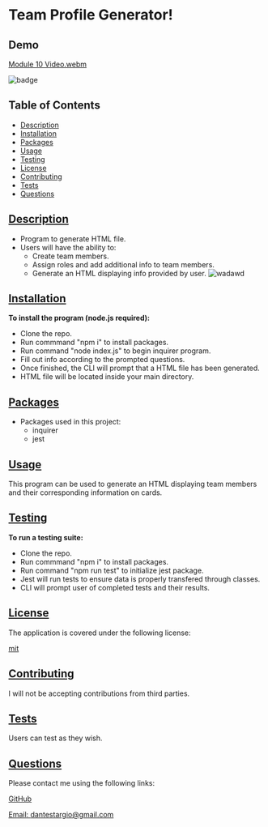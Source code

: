  # Team Profile Generator!
 
 ## Demo
 

[Module 10 Video.webm](https://user-images.githubusercontent.com/105169042/180338258-baa5abf5-98c6-4983-a26e-ed0f2a50a503.webm)


![badge](https://img.shields.io/badge/license-mit-blue)

## Table of Contents
  
* [Description](#description)
* [Installation](#installation)
* [Packages](#table-of-contents)
* [Usage](#usage)
* [Testing](#usage)
* [License](#license)
* [Contributing](#contributing)
* [Tests](#tests)
* [Questions](#questions)
    
## [Description](#table-of-contents)

- Program to generate HTML file.
- Users will have the ability to:
  - Create team members.
  - Assign roles and add additional info to team members.
  - Generate an HTML displaying info provided by user.
![wadawd](https://user-images.githubusercontent.com/105169042/180338486-fd15fedf-bafc-4c04-bf18-c34638fd9e85.png)

## [Installation](#table-of-contents)
  <b>To install the program (node.js required):</b>
 - Clone the repo.
 - Run commmand "npm i" to install packages.
 - Run command "node index.js" to begin inquirer program.
 - Fill out info according to the prompted questions.
 - Once finished, the CLI will prompt that a HTML file has been generated.
 - HTML file will be located inside your main directory.
 
## [Packages](#table-of-contents)

- Packages used in this project:
  - inquirer
  - jest

## [Usage](#table-of-contents)
  
   This program can be used to generate an HTML displaying team members and their corresponding information on cards.
   
## [Testing](#table-of-contents)
  
   <b>To run a testing suite:</b>
 - Clone the repo.
 - Run commmand "npm i" to install packages.
 - Run command "npm run test" to initialize jest package.
 - Jest will run tests to ensure data is properly transfered through classes.
 - CLI will prompt user of completed tests and their results.
    
## [License](#table-of-contents)
  
   The application is covered under the following license:
  
   [mit](https://choosealicense.com/licenses/mit)
  
## [Contributing](#table-of-contents)
    
   I will not be accepting contributions from third parties.
  
## [Tests](#table-of-contents)
  
   Users can test as they wish.
  
## [Questions](#table-of-contents)
  
   Please contact me using the following links:
  
   [GitHub](https://github.com/modjeska)
  
   [Email: dantestargio@gmail.com](mailto:dantestargio@gmail.com)
